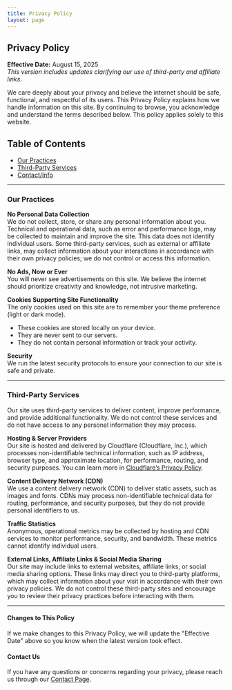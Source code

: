 ```yaml
---
title: Privacy Policy
layout: page
---
```

## Privacy Policy

**Effective Date:** August 15, 2025  
*This version includes updates clarifying our use of third-party and affiliate links.*


We care deeply about your privacy and believe the internet should be safe, functional, and respectful of its users. This Privacy Policy explains how we handle information on this site. By continuing to browse, you acknowledge and understand the terms described below. This policy applies solely to this website.

## Table of Contents
- [Our Practices](#our-practices)
- [Third-Party Services](#third-party-services)
- [Contact/Info](#contact-us)

---

### Our Practices

**No Personal Data Collection**  
We do not collect, store, or share any personal information about you. Technical and operational data, such as error and performance logs, may be collected to maintain and improve the site. This data does not identify individual users. Some third-party services, such as external or affiliate links, may collect information about your interactions in accordance with their own privacy policies; we do not control or access this information.

**No Ads, Now or Ever**  
You will never see advertisements on this site. We believe the internet should prioritize creativity and knowledge, not intrusive marketing.

**Cookies Supporting Site Functionality**  
The only cookies used on this site are to remember your theme preference (light or dark mode).

- These cookies are stored locally on your device.
- They are never sent to our servers.
- They do not contain personal information or track your activity.

**Security**  
We run the latest security protocols to ensure your connection to our site is safe and private.

---

### Third-Party Services

Our site uses third-party services to deliver content, improve performance, and provide additional functionality. We do not control these services and do not have access to any personal information they may process.

**Hosting & Server Providers**  
Our site is hosted and delivered by Cloudflare (Cloudflare, Inc.), which processes non-identifiable technical information, such as IP address, browser type, and approximate location, for performance, routing, and security purposes. You can learn more in [Cloudflare’s Privacy Policy](https://www.cloudflare.com/privacypolicy/).

**Content Delivery Network (CDN)**  
We use a content delivery network (CDN) to deliver static assets, such as images and fonts. CDNs may process non-identifiable technical data for routing, performance, and security purposes, but they do not provide personal identifiers to us.

**Traffic Statistics**  
Anonymous, operational metrics may be collected by hosting and CDN services to monitor performance, security, and bandwidth. These metrics cannot identify individual users.

**External Links, Affiliate Links & Social Media Sharing**  
Our site may include links to external websites, affiliate links, or social media sharing options. These links may direct you to third-party platforms, which may collect information about your visit in accordance with their own privacy policies. We do not control these third-party sites and encourage you to review their privacy practices before interacting with them.

---

#### **Changes to This Policy**

If we make changes to this Privacy Policy, we will update the "Effective Date" above so you know when the latest version took effect.

#### **Contact Us**

If you have any questions or concerns regarding your privacy, please reach us through our [Contact Page](https://cinefilth.pages.dev/email.html).

